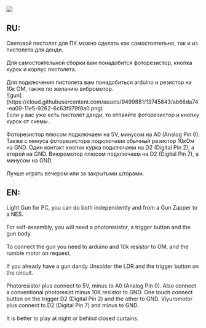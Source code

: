 ![](https://cloud.githubusercontent.com/assets/9499881/13746454/f87aa73e-ea0c-11e5-83b1-3c3d1360c7bb.gif)
<h2>RU:</h2>
Световой пистолет для ПК можно сделать как самостоятельно, так и из пистолета для денди. 
<br><br>
Для самостоятельной сборки вам понадобится фоторезистор, кнопка курок и корпус пистолета. 
<br><br>
Для подключения пистолета вам понадобиться arduino и резистор на 10к ОМ, также по желанию вибромотор.<br>
![gun](https://cloud.githubusercontent.com/assets/9499881/13745843/ab66da74-ea09-11e5-9262-6c63f979f8a0.png)
<br>
Если у вас уже есть пистолет денди, то отпаяйте фоторезистор и кнопку курок от схемы.
<br><br>
Фоторезистор плюсом подключаем на 5V, минусом на A0 (Analog Pin 0). Также с минуса фоторезистора подключаем обычный резистор 10кОм на GND. Один контакт кнопки курка подключаем на D2 (Digital Pin 2), а второй на GND. Виюромотор плюсом подключаем на D2 (Digital Pin 7), а минусом на GND.
<br><br>
Лучше играть вечером или за закрытыми шторами. 
<h2>EN:</h2>
Light Gun for PC, you can do both independently and from a Gun Zapper to a NES.
<br><br>
For self-assembly, you will need a photoresistor, a trigger button and the gun body.
<br><br>
To connect the gun you need to arduino and 10k resistor to OM, and the rumble motor on request.
<br><br>
If you already have a gun dandy Unsolder the LDR and the trigger button on the circuit.
<br><br>
Photoresistor plus connect to 5V, minus to A0 (Analog Pin 0). Also connect a conventional photoresist minus 10K resistor to GND. One touch connect button on the trigger D2 (Digital Pin 2) and the other to GND. Viyuromotor plus connect to D2 (Digital Pin 7) and minus to GND.
<br><br>
It is better to play at night or behind closed curtains.